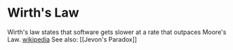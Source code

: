 # Wirth's Law
Wirth's law states that software gets slower at a rate that outpaces Moore's Law. [wikipedia](https://en.wikipedia.org/wiki/Wirth%27s_law)
See also: [[Jevon's Paradox]]